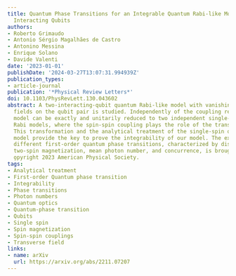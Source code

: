 ```yaml
---
title: Quantum Phase Transitions for an Integrable Quantum Rabi-like Model with Two
  Interacting Qubits
authors:
- Roberto Grimaudo
- Antonio Sérgio Magalhães de Castro
- Antonino Messina
- Enrique Solano
- Davide Valenti
date: '2023-01-01'
publishDate: '2024-03-27T13:07:31.994939Z'
publication_types:
- article-journal
publication: '*Physical Review Letters*'
doi: 10.1103/PhysRevLett.130.043602
abstract: A two-interacting-qubit quantum Rabi-like model with vanishing transverse
  fields on the qubit pair is studied. Independently of the coupling regime, this
  model can be exactly and unitarily reduced to two independent single-spin quantum
  Rabi models, where the spin-spin coupling plays the role of the transverse field.
  This transformation and the analytical treatment of the single-spin quantum Rabi
  model provide the key to prove the integrability of our model. The existence of
  different first-order quantum phase transitions, characterized by discontinuous
  two-spin magnetization, mean photon number, and concurrence, is brought to light.
  o̧pyright 2023 American Physical Society.
tags:
- Analytical treatment
- First-order Quantum phase transition
- Integrability
- Phase transitions
- Photon numbers
- Quantum optics
- Quantum-phase transition
- Qubits
- Single spin
- Spin magnetization
- Spin-spin couplings
- Transverse field
links:
- name: arXiv
  url: https://arxiv.org/abs/2211.07207
---
```

